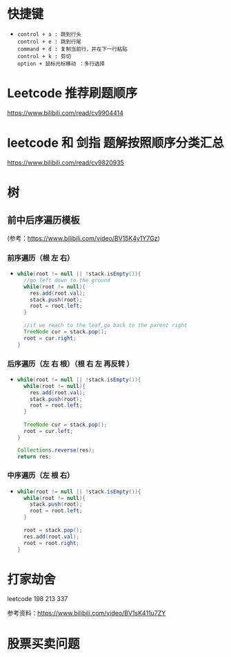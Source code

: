 # 快捷键

* ```
  control + a : 跳到行头
  control + e : 跳到行尾
  command + d : 复制当前行，并在下一行粘贴
  control + k : 剪切
  option + 鼠标光标移动 ：多行选择
  ```

# Leetcode 推荐刷题顺序

https://www.bilibili.com/read/cv9904414

# leetcode 和 剑指 题解按照顺序分类汇总

https://www.bilibili.com/read/cv9820935

# 树

## 前中后序遍历模板

(参考：https://www.bilibili.com/video/BV15K4y1Y7Gz)

### 前序遍历（根 左 右）

* ```java
  while(root != null || !stack.isEmpty()){
    //go left down to the ground
    while(root != null){
      res.add(root.val);
      stack.push(root);
      root = root.left;
    }
    
    //if we reach to the leaf,go back to the parent right
    TreeNode cur = stack.pop();
    root = cur.right;
  }
  ```

### 后序遍历（左 右 根）（根 右 左 再反转 ）

* ```java
  while(root != null || !stack.isEmpty()){
    while(root != null){
      res.add(root.val);
      stack.push(root);
      root = root.left;
    }
    
    TreeNode cur = stack.pop();
    root = cur.left;
  }
  
  Collections.reverse(res);
  return res;
  ```

  

### 中序遍历（左 根 右）

* ```java
  while(root != null || !stack.isEmpty()){
    while(root != null){
      stack.push(root);
      root = root.left;
    }
    
    root = stack.pop();
    res.add(root.val);
    root = root.right;
  }
  ```



# 打家劫舍

leetcode 198 213 337

参考资料：https://www.bilibili.com/video/BV1sK411u7ZY

# 股票买卖问题



























